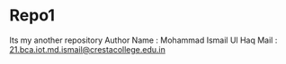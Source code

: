 # Repo1
Its my another repository
Author Name : Mohammad Ismail Ul Haq
Mail : 21.bca.iot.md.ismail@crestacollege.edu.in
